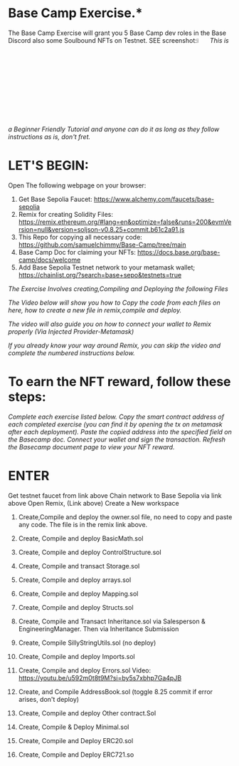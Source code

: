 # Base Camp Exercise.*
The Base Camp Exercise will grant you 5 Base Camp dev roles in the Base Discord also some Soulbound NFTs on Testnet. SEE screenshot:<img src="https://github.com/samuelchimmy/Base-Camp/assets/12859710/d42fccc4-d10e-45c7-8d58-8270fc02655f" width="5%"></img> 
*This is a Beginner Friendly Tutorial and anyone can do it as long as they follow instructions as is, don't fret.*

# LET'S BEGIN:
Open The following webpage on your browser: 
1. Get Base Sepolia Faucet: https://www.alchemy.com/faucets/base-sepolia
2. Remix for creating Solidity Files: https://remix.ethereum.org/#lang=en&optimize=false&runs=200&evmVersion=null&version=soljson-v0.8.25+commit.b61c2a91.js 
3. This Repo for copying all necessary code: https://github.com/samuelchimmy/Base-Camp/tree/main
4. Base Camp Doc for claiming your NFTs: https://docs.base.org/base-camp/docs/welcome
5. Add Base Sepolia Testnet network to your metamask wallet; https://chainlist.org/?search=base+sepo&testnets=true

*The Exercise Involves creating,Compiling and Deploying the following Files*

*The Video below will show you how to Copy the code from each files on here, how to create a new file in remix,compile and deploy.*

*The video will also guide you on how to connect your wallet to Remix properly (Via Injected Provider-Metamask)*

*If you already know your way around Remix, you can skip the video and complete the numbered instructions below.*

# To earn the NFT reward, follow these steps:

*Complete each exercise listed below.
Copy the smart contract address of each completed exercise (you can find it by opening the tx on metamask after each deployment).
Paste the copied address into the specified field on the Basecamp doc.
Connect your wallet and sign the transaction.
Refresh the Basecamp document page to view your NFT reward.*

# ENTER
Get testnet faucet from link above
Chain network to Base Sepolia via link above
Open Remix, (Link above)
Create a New workspace
   
1. Create,Compile and deploy the owner.sol file, no need to copy and paste any code. The file is in the remix link above. 

2. Create, Compile and deploy BasicMath.sol

3. Create, Compile and deploy ControlStructure.sol
4. Create, Compile and transact Storage.sol
5. Create, Compile and deploy arrays.sol
6. Create, Compile and deploy Mapping.sol
7. Create, Compile and deploy Structs.sol
8. Create, Compile and Transact Inheritance.sol via Salesperson & EngineeringManager. Then via Inheritance Submission
9. Create, Compile SillyStringUtils.sol (no deploy) 
10. Create, Compile and deploy Imports.sol
11. Create, Compile and deploy Errors.sol
    Video: https://youtu.be/u592m0t8t9M?si=by5s7xbhp7Ga4pJB
13. Create, and Compile AddressBook.sol (toggle 8.25 commit if error arises, don't deploy) 
14. Create, Compile and deploy Other contract.Sol 
15. Create, Compile & Deploy Minimal.sol
16. Create, Compile and Deploy ERC20.sol
17. Create, Compile and Deploy ERC721.so
